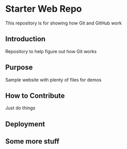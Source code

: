 # Starter Web Repo

This repository is for showing how Git and GitHub work

## Introduction
Repository to help figure out how Git works

## Purpose

Sample website with plenty of files for demos

## How to Contribute

Just do things

## Deployment

## Some more stuff
